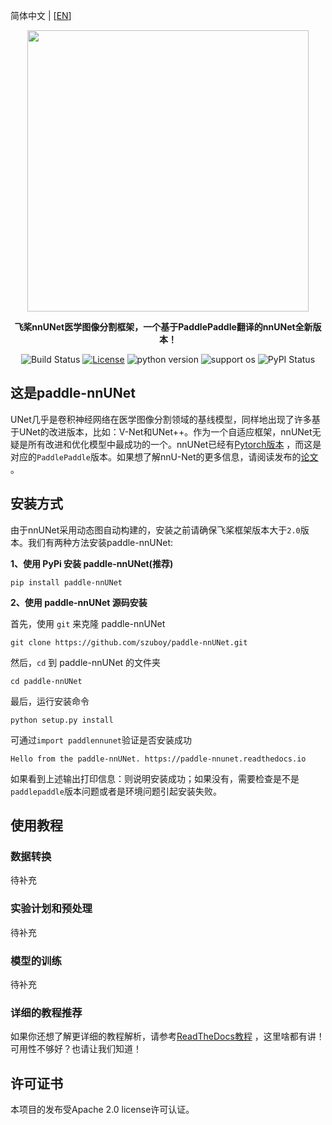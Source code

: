 简体中文 | [[EN](https://github.com/szuboy/paddle-nnUNet/blob/master/README_EN.md)]

<div align="center">

<p align="center">
    <img src="https://github.com/szuboy/paddle-nnUNet/blob/master/paddlennunet.png?raw=true" align="middle" width="450"/>
</p>

**飞桨nnUNet医学图像分割框架，一个基于PaddlePaddle翻译的nnUNet全新版本！**

![Build Status](https://github.com/szuboy/paddle-nnUNet/actions/workflows/python-package.yml/badge.svg)
[![License](https://img.shields.io/badge/license-Apache%202-blue.svg)](LICENSE)
![python version](https://img.shields.io/badge/python-3.0+-orange.svg)
![support os](https://img.shields.io/badge/os-linux%2C%20win%2C%20mac-yellow.svg)
![PyPI Status](https://pepy.tech/badge/paddle-nnunet/month)
</div>

## 这是paddle-nnUNet

UNet几乎是卷积神经网络在医学图像分割领域的基线模型，同样地出现了许多基于UNet的改进版本，比如：V-Net和UNet++。作为一个自适应框架，nnUNet无疑是所有改进和优化模型中最成功的一个。nnUNet已经有[Pytorch版本](https://github.com/MIC-DKFZ/nnUNet) ，而这是对应的`PaddlePaddle`版本。如果想了解nnU-Net的更多信息，请阅读发布的[论文](https://www.nature.com/articles/s41592-020-01008-z) 。

## 安装方式

由于nnUNet采用动态图自动构建的，安装之前请确保飞桨框架版本大于`2.0`版本。我们有两种方法安装paddle-nnUNet:

**1、使用 PyPi 安装 paddle-nnUNet(推荐)**

```
pip install paddle-nnUNet
```

**2、使用 paddle-nnUNet 源码安装**

首先，使用 ```git``` 来克隆 paddle-nnUNet
```
git clone https://github.com/szuboy/paddle-nnUNet.git
```
然后，```cd``` 到 paddle-nnUNet 的文件夹
```
cd paddle-nnUNet
```
最后，运行安装命令
```
python setup.py install
```

可通过`import paddlennunet`验证是否安装成功
```
Hello from the paddle-nnUNet. https://paddle-nnunet.readthedocs.io
```
如果看到上述输出打印信息：则说明安装成功；如果没有，需要检查是不是`paddlepaddle`版本问题或者是环境问题引起安装失败。

## 使用教程

### 数据转换

待补充

### 实验计划和预处理

待补充

### 模型的训练

待补充

### 详细的教程推荐

如果你还想了解更详细的教程解析，请参考[ReadTheDocs教程](https://paddle-nnunet.readthedocs.io/) ，这里啥都有讲！可用性不够好？也请让我们知道！

## 许可证书
本项目的发布受Apache 2.0 license许可认证。
